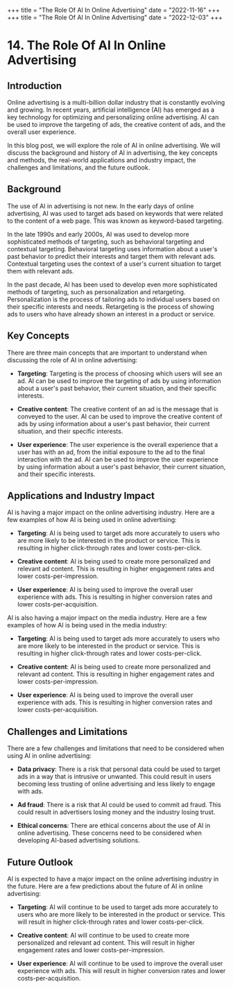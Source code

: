+++
title = "The Role Of AI In Online Advertising"
date = "2022-11-16"
+++
+++
title = "The Role Of AI In Online Advertising"
date = "2022-12-03"
+++
# 14. The Role Of AI In Online Advertising

## Introduction

Online advertising is a multi-billion dollar industry that is constantly evolving and growing. In recent years, artificial intelligence (AI) has emerged as a key technology for optimizing and personalizing online advertising. AI can be used to improve the targeting of ads, the creative content of ads, and the overall user experience.

In this blog post, we will explore the role of AI in online advertising. We will discuss the background and history of AI in advertising, the key concepts and methods, the real-world applications and industry impact, the challenges and limitations, and the future outlook.

## Background

The use of AI in advertising is not new. In the early days of online advertising, AI was used to target ads based on keywords that were related to the content of a web page. This was known as keyword-based targeting.

In the late 1990s and early 2000s, AI was used to develop more sophisticated methods of targeting, such as behavioral targeting and contextual targeting. Behavioral targeting uses information about a user's past behavior to predict their interests and target them with relevant ads. Contextual targeting uses the context of a user's current situation to target them with relevant ads.

In the past decade, AI has been used to develop even more sophisticated methods of targeting, such as personalization and retargeting. Personalization is the process of tailoring ads to individual users based on their specific interests and needs. Retargeting is the process of showing ads to users who have already shown an interest in a product or service.

## Key Concepts

There are three main concepts that are important to understand when discussing the role of AI in online advertising:

- **Targeting**: Targeting is the process of choosing which users will see an ad. AI can be used to improve the targeting of ads by using information about a user's past behavior, their current situation, and their specific interests.

- **Creative content**: The creative content of an ad is the message that is conveyed to the user. AI can be used to improve the creative content of ads by using information about a user's past behavior, their current situation, and their specific interests.

- **User experience**: The user experience is the overall experience that a user has with an ad, from the initial exposure to the ad to the final interaction with the ad. AI can be used to improve the user experience by using information about a user's past behavior, their current situation, and their specific interests.

## Applications and Industry Impact

AI is having a major impact on the online advertising industry. Here are a few examples of how AI is being used in online advertising:

- **Targeting**: AI is being used to target ads more accurately to users who are more likely to be interested in the product or service. This is resulting in higher click-through rates and lower costs-per-click.

- **Creative content**: AI is being used to create more personalized and relevant ad content. This is resulting in higher engagement rates and lower costs-per-impression.

- **User experience**: AI is being used to improve the overall user experience with ads. This is resulting in higher conversion rates and lower costs-per-acquisition.

AI is also having a major impact on the media industry. Here are a few examples of how AI is being used in the media industry:

- **Targeting**: AI is being used to target ads more accurately to users who are more likely to be interested in the product or service. This is resulting in higher click-through rates and lower costs-per-click.

- **Creative content**: AI is being used to create more personalized and relevant ad content. This is resulting in higher engagement rates and lower costs-per-impression.

- **User experience**: AI is being used to improve the overall user experience with ads. This is resulting in higher conversion rates and lower costs-per-acquisition.

## Challenges and Limitations

There are a few challenges and limitations that need to be considered when using AI in online advertising:

- **Data privacy**: There is a risk that personal data could be used to target ads in a way that is intrusive or unwanted. This could result in users becoming less trusting of online advertising and less likely to engage with ads.

- **Ad fraud**: There is a risk that AI could be used to commit ad fraud. This could result in advertisers losing money and the industry losing trust.

- **Ethical concerns**: There are ethical concerns about the use of AI in online advertising. These concerns need to be considered when developing AI-based advertising solutions.

## Future Outlook

AI is expected to have a major impact on the online advertising industry in the future. Here are a few predictions about the future of AI in online advertising:

- **Targeting**: AI will continue to be used to target ads more accurately to users who are more likely to be interested in the product or service. This will result in higher click-through rates and lower costs-per-click.

- **Creative content**: AI will continue to be used to create more personalized and relevant ad content. This will result in higher engagement rates and lower costs-per-impression.

- **User experience**: AI will continue to be used to improve the overall user experience with ads. This will result in higher conversion rates and lower costs-per-acquisition.